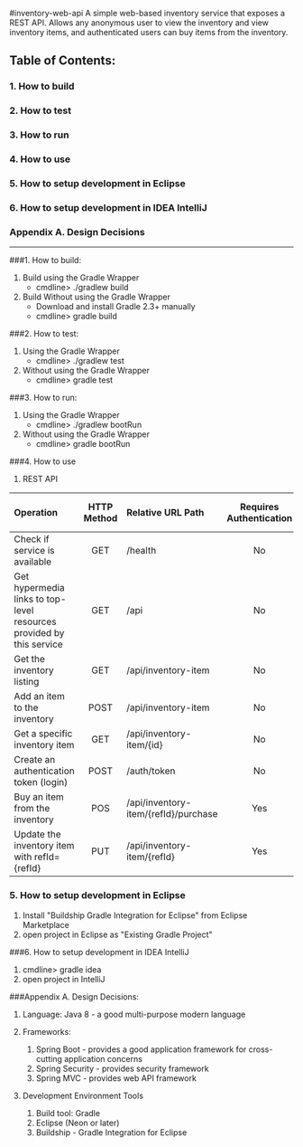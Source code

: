 #inventory-web-api
A simple web-based inventory service that exposes a REST API.  Allows any anonymous user to view the inventory and view inventory items, and authenticated users can buy items from the inventory.
 
 

## Table of Contents:
### 1. How to build
### 2. How to test
### 3. How to run
### 4. How to use
### 5. How to setup development in Eclipse
### 6. How to setup development in IDEA IntelliJ
### Appendix A. Design Decisions

----------------------------------------------------------------------
###1. How to build:
1. Build using the Gradle Wrapper
   - cmdline> ./gradlew build
2. Build Without using the Gradle Wrapper
   - Download and install Gradle 2.3+ manually
   - cmdline> gradle build

###2. How to test:
1. Using the Gradle Wrapper
   - cmdline> ./gradlew test
2. Without using the Gradle Wrapper
   - cmdline> gradle test
 
###3. How to run:
1. Using the Gradle Wrapper
   - cmdline> ./gradlew bootRun
2. Without using the Gradle Wrapper
   - cmdline> gradle bootRun

	
###4. How to use
1. REST API
      
|Operation | HTTP Method | Relative URL Path  | Requires Authentication | Requires Admin Role |
|:---------|:-------------:|:------------------|:------------------------:|:---------------------------:|
Check if service is available |GET| /health | No | No |
Get hypermedia links to top-level resources provided by this service |GET| /api | No | No |
Get the inventory listing |GET| /api/inventory-item | No | No |
Add an item to the inventory |POST| /api/inventory-item | No | No |
Get a specific inventory item |GET| /api/inventory-item/{id} | No | No |
Create an authentication token (login)|POST| /auth/token | No | No |
Buy an item from the inventory |POS | /api/inventory-item/{refId}/purchase | Yes | No |
Update the inventory item with refId={refId} |PUT| /api/inventory-item/{refId} | Yes | Yes |

		
### 5. How to setup development in Eclipse
1. Install "Buildship Gradle Integration for Eclipse" from Eclipse Marketplace
2. open project in Eclipse as "Existing Gradle Project"
 

###6. How to setup development in IDEA IntelliJ
1. cmdline> gradle idea
2. open project in IntelliJ
		
 

###Appendix A. Design Decisions:
1. Language: Java 8 - a good multi-purpose modern language
2. Frameworks:
   1. Spring Boot - provides a good application framework for cross-cutting application concerns
   2. Spring Security - provides security framework
   3. Spring MVC - provides web API framework

3. Development Environment Tools
   1. Build tool: Gradle
   2. Eclipse (Neon or later)
   3. Buildship - Gradle Integration for Eclipse
